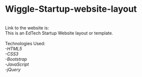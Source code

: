 # Wiggle-Startup-website-layout
<br>Link to the website is:
<br>This is an EdTech Startup Website layout or template.
<br>
<br>Technologies Used:
<br><em>-HTML5</em>
<br><em>-CSS3</em>
<br><em>-Bootstrap</em>
<br><em>-JavaScript</em>
<br><em>-jQuery</em>
